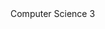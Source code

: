 <DOCTYPE html>
<html>
  <head>
    <title>amazing</title>
  </head>
  <body>
    <hl>Computer Science 3</hl>
  </body>
</html>
